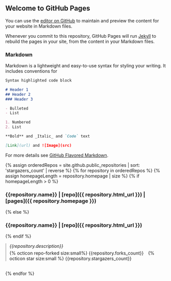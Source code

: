 ## Welcome to GitHub Pages

You can use the [editor on GitHub](https://github.com/selena-huang/routine-recommendation.github.io/edit/main/README.md) to maintain and preview the content for your website in Markdown files.

Whenever you commit to this repository, GitHub Pages will run [Jekyll](https://jekyllrb.com/) to rebuild the pages in your site, from the content in your Markdown files.

### Markdown

Markdown is a lightweight and easy-to-use syntax for styling your writing. It includes conventions for

```markdown
Syntax highlighted code block

# Header 1
## Header 2
### Header 3

- Bulleted
- List

1. Numbered
2. List

**Bold** and _Italic_ and `Code` text

[Link](url) and ![Image](src)
```

For more details see [GitHub Flavored Markdown](https://guides.github.com/features/mastering-markdown/).

{% assign orderedRepos = site.github.public_repositories | sort: 'stargazers_count' | reverse %}
{% for repository in orderedRepos %}
{% assign homepageLength = repository.homepage | size %}
{% if homepageLength > 0 %}
### {{repository.name}} | [repo]({{ repository.html_url }}) | [pages]({{ repository.homepage }}) 
{% else %}
### {{repository.name}} | [repo]({{ repository.html_url }})
{% endif %}
<div style="border-left: 3px solid #CCC; padding-left: 10px; margin-bottom: 30px">
<i>{{repository.description}}</i>
<p style="margin-top: 5px"><span style="margin-right:10px">{% octicon repo-forked size:small%} {{repository.forks_count}}</span> {% octicon star size:small %} {{repository.stargazers_count}} </p>
</div>

{% endfor %}
